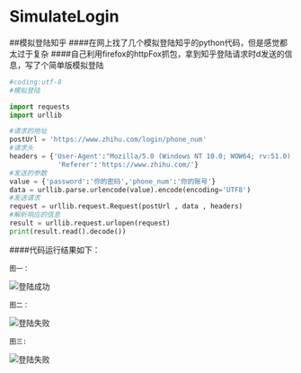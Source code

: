 # SimulateLogin
##模拟登陆知乎
####在网上找了几个模拟登陆知乎的python代码，但是感觉都太过于复杂
####自己利用firefox的httpFox抓包，拿到知乎登陆请求时d发送的信息，写了个简单版模拟登陆
```python
#coding:utf-8
#模拟登陆

import requests
import urllib

#请求的地址
postUrl = 'https://www.zhihu.com/login/phone_num'
#请求头
headers = {'User-Agent':"Mozilla/5.0 (Windows NT 10.0; WOW64; rv:51.0) Gecko/20100101 Firefox/51.0",
			'Referer':'https://www.zhihu.com/'}
#发送的参数
value = {'password':'你的密码','phone_num':'你的账号'}
data = urllib.parse.urlencode(value).encode(encoding='UTF8')
#发送请求
request = urllib.request.Request(postUrl , data , headers)
#解析响应的信息
result = urllib.request.urlopen(request)
print(result.read().decode())
```
####代码运行结果如下：

	图一：
![登陆成功](https://git.oschina.net/niithub/images/raw/master/1.png?dir=0&filepath=1.png&oid=6a46cefcab24f1447e751861edd7c2c2962f8b7c&sha=6a69be413afeaccf1ee59d0748b399d763d6da84 "登陆成功")

	图二：
![登陆失败](https://git.oschina.net/niithub/images/raw/master/error1.png?dir=0&filepath=error1.png&oid=dd55e4e0dd7341278bee5605575cd8969b45cee0&sha=6a69be413afeaccf1ee59d0748b399d763d6da84 "没有输入密码这一项")

	图三:
![登陆失败](https://git.oschina.net/niithub/images/raw/master/error2.png?dir=0&filepath=error2.png&oid=fba856669060e4803a3893d000dfdd2d9a209773&sha=6a69be413afeaccf1ee59d0748b399d763d6da84 "密码输入错误")

